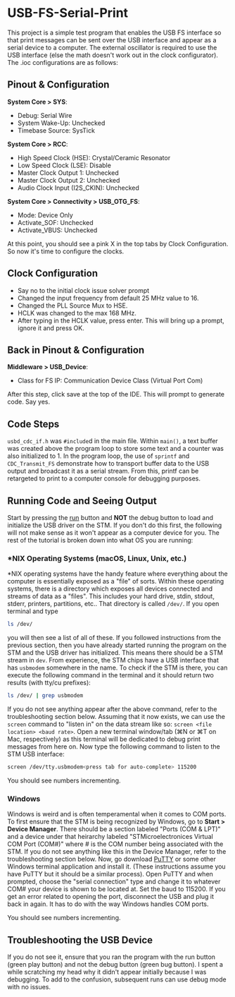# USB-FS-Serial-Print
This project is a simple test program that enables the USB FS interface so that print messages can be sent over the USB interface and appear as a serial device to a computer. The external oscillator is required to use the USB interface (else the math doesn't work out in the clock configurator). The .ioc configurations are as follows:

## Pinout & Configuration

**System Core > SYS**:
- Debug: Serial Wire
- System Wake-Up: Unchecked
- Timebase Source: SysTick

**System Core > RCC**:
- High Speed Clock (HSE): Crystal/Ceramic Resonator
- Low Speed Clock (LSE): Disable
- Master Clock Output 1: Unchecked
- Master Clock Output 2: Unchecked
- Audio Clock Input (I2S_CKIN): Unchecked

**System Core > Connectivity > USB_OTG_FS**:
- Mode: Device Only
- Activate_SOF: Unchecked
- Activate_VBUS: Unchecked

At this point, you should see a pink X in the top tabs by Clock Configuration. So now it's time to configure the clocks.

## Clock Configuration
- Say no to the initial clock issue solver prompt
- Changed the input frequency from default 25 MHz value to 16.
- Changed the PLL Source Mux to HSE.
- HCLK was changed to the max 168 MHz.
- After typing in the HCLK value, press enter. This will bring up a prompt, ignore it and press OK.

## Back in Pinout & Configuration

**Middleware > USB_Device**:
- Class for FS IP: Communication Device Class (Virtual Port Com)

After this step, click save at the top of the IDE. This will prompt to generate code. Say yes.

## Code Steps
`usbd_cdc_if.h` was `#include`d in the main file. Within `main()`, a text buffer was created above the program loop to store some text and a counter was also initialized to 1. In the program loop, the use of `sprintf` and `CDC_Transmit_FS` demonstrate how to transport buffer data to the USB output and broadcast it as a serial stream. From this, printf can be retargeted to print to a computer console for debugging purposes.

## Running Code and Seeing Output
Start by pressing the <u>run</u> button and **NOT** the debug button to load and initialize the USB driver on the STM. If you don't do this first, the following will not make sense as it won't appear as a computer device for you. The rest of the tutorial is broken down into what OS you are running:

### *NIX Operating Systems (macOS, Linux, Unix, etc.)
*NIX operating systems have the handy feature where everything about the computer is essentially exposed as a "file" of sorts. Within these operating systems, there is a directory which exposes all devices connected and streams of data as a "files". This includes your hard drive, stdin, stdout, stderr, printers, partitions, etc.. That directory is called `/dev/`. If you open terminal and type 

```sh
ls /dev/
``` 

you will then see a list of all of these. If you followed instructions from the previous section, then you have already started running the program on the STM and the USB driver has initialized. This means there should be a STM stream in `dev`. From experience, the STM chips have a USB interface that has `usbmodem` somewhere in the name. To check if the STM is there, you can execute the following command in the terminal and it should return two results (with tty/cu prefixes):

```sh
ls /dev/ | grep usbmodem
```
If you do not see anything appear after the above command, refer to the troubleshooting section below. Assuming that it now exists, we can use the `screen` command to "listen in" on the data stream like so: `screen <file location> <baud rate>`. Open a new terminal window/tab (⌘N or ⌘T on Mac, respectively) as this terminal will be dedicated to debug print messages from here on. Now type the following command to listen to the STM USB interface:

```sh
screen /dev/tty.usbmodem<press tab for auto-complete> 115200
```
You should see numbers incrementing.
### Windows
Windows is weird and is often temperamental when it comes to COM ports. To first ensure that the STM is being recognized by Windows, go to **Start > Device Manager**. There should be a section labeled "Ports (COM & LPT)" and a device under that heirarchy labeled "STMicroelectronices Virtual COM Port (COM#)" where # is the COM number being associated with the STM. If you do not see anything like this in the Device Manager, refer to the troubleshooting section below. Now, go download [PuTTY](https://www.putty.org/) or some other Windows terminal application and install it. (These instructions assume you have PuTTY but it should be a similar process). Open PuTTY and when prompted, choose the "serial connection" type and change it to whatever COM# your device is shown to be located at. Set the baud to 115200. If you get an error related to opening the port, disconnect the USB and plug it back in again. It has to do with the way Windows handles COM ports. 

You should see numbers incrementing.

## Troubleshooting the USB Device
If you do not see it, ensure that you ran the program with the run button (green play button) and not the debug button (green bug button). I spent a while scratching my head why it didn't appear initially because I was debugging. To add to the confusion, subsequent runs can use debug mode with no issues. 